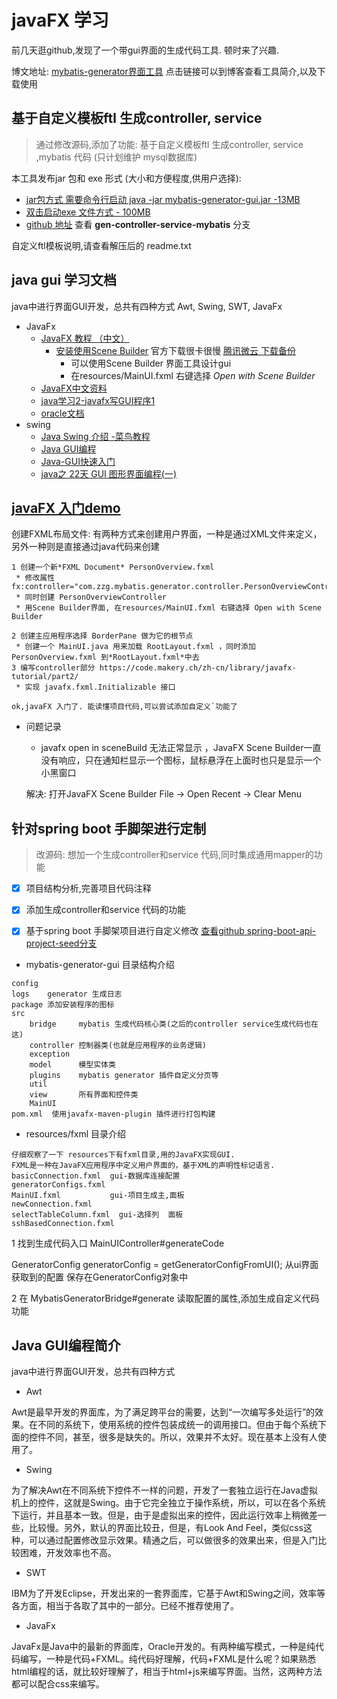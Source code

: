 javaFX  学习
==============
前几天逛github,发现了一个带gui界面的生成代码工具. 顿时来了兴趣.

博文地址: [mybatis-generator界面工具](http://javastar920905.coding.me/2019/05/mybatis-generator-gui/ ) 点击链接可以到博客查看工具简介,以及下载使用


## 基于自定义模板ftl 生成controller, service
> 通过修改源码,添加了功能: 基于自定义模板ftl 生成controller, service ,mybatis 代码 (只计划维护 mysql数据库)

本工具发布jar 包和 exe 形式 (大小和方便程度,供用户选择): 
* [jar包方式 需要命令行启动 java -jar mybatis-generator-gui.jar -13MB](https://javabus.oss-cn-beijing.aliyuncs.com/code-gen-gui-jar.zip)
* [双击启动exe 文件方式 - 100MB](https://javabus.oss-cn-beijing.aliyuncs.com/code-gen-gui.zip)
* [github 地址](https://github.com/javastar920905/mybatis-generator-gui/tree/gen-controller-service-mybatis)  查看 **gen-controller-service-mybatis** 分支
 
自定义ftl模板说明,请查看解压后的 readme.txt

## java gui 学习文档
java中进行界面GUI开发，总共有四种方式 Awt, Swing,  SWT, JavaFx 
* JavaFx
    * [JavaFX 教程 （中文）](https://code.makery.ch/zh-cn/library/javafx-tutorial/)
        * [安装使用Scene Builder](https://blog.csdn.net/u011781521/article/details/86632482) 官方下载很卡很慢 [腾讯微云 下载备份](https://share.weiyun.com/5pnIhSY) 
            * 可以使用Scene Builder 界面工具设计gui 
            * 在resources/MainUI.fxml 右键选择 *Open with Scene Builder*
    * [JavaFX中文资料](http://www.javafxchina.net/blog/docs/tutorial1/)
    * [java学习2-javafx写GUI程序1](https://blog.csdn.net/wengduke/article/details/85112877) 
    * [oracle文档](https://docs.oracle.com/javase/8/javafx/get-started-tutorial/jfx-overview.htm)
* swing
    * [Java Swing 介绍 -菜鸟教程](https://www.runoob.com/w3cnote/java-swing-demo-intro.html)
    * [Java GUI编程](https://www.cnblogs.com/bahcelor/p/6626155.html)
    * [Java-GUI快速入门](https://blog.csdn.net/qq_42035966/article/details/82258199)
    * [java之 22天 GUI 图形界面编程(一)](https://www.cnblogs.com/fnlingnzb-learner/p/5953839.html)


   
## [javaFX 入门demo](https://code.makery.ch/zh-cn/library/javafx-tutorial/part1/) 
创建FXML布局文件: 有两种方式来创建用户界面，一种是通过XML文件来定义，另外一种则是直接通过java代码来创建

```git
1 创建一个新*FXML Document* PersonOverview.fxml 
 * 修改属性 fx:controller="com.zzg.mybatis.generator.controller.PersonOverviewController"
 * 同时创建 PersonOverviewController
 * 用Scene Builder界面, 在resources/MainUI.fxml 右键选择 Open with Scene Builder
 
2 创建主应用程序选择 BorderPane 做为它的根节点
 * 创建一个 MainUI.java 用来加载 RootLayout.fxml ，同时添加 PersonOverview.fxml 到*RootLayout.fxml*中去
3 编写controller部分 https://code.makery.ch/zh-cn/library/javafx-tutorial/part2/
 * 实现 javafx.fxml.Initializable 接口
 
ok,javaFX 入门了. 能读懂项目代码,可以尝试添加自定义`功能了

```
* 问题记录
    * javafx open in sceneBuild 无法正常显示 ，JavaFX Scene Builder一直没有响应，只在通知栏显示一个图标，鼠标悬浮在上面时也只是显示一个小黑窗口
    
     解决: 打开JavaFX Scene Builder File -> Open Recent -> Clear Menu 


## 针对spring boot 手脚架进行定制 
> 改源码: 想加一个生成controller和service 代码,同时集成通用mapper的功能
* [x] 项目结构分析,完善项目代码注释
* [x] 添加生成controller和service 代码的功能  
* [x] 基于spring boot 手脚架项目进行自定义修改 [查看github  spring-boot-api-project-seed分支](https://github.com/javastar920905/mybatis-generator-gui/tree/spring-boot-api-project-seed) 


* mybatis-generator-gui 目录结构介绍
```
config
logs    generator 生成日志
package 添加安装程序的图标
src
    bridge     mybatis 生成代码核心类(之后的controller service生成代码也在这)
    controller 控制器类(也就是应用程序的业务逻辑)
    exception
    model      模型实体类
    plugins    mybatis generator 插件自定义分页等
    util
    view       所有界面和控件类
    MainUI
pom.xml  使用javafx-maven-plugin 插件进行打包构建
```
* resources/fxml 目录介绍
```
仔细观察了一下 resources下有fxml目录,用的JavaFX实现GUI.  
FXML是一种在JavaFX应用程序中定义用户界面的，基于XML的声明性标记语言.
basicConnection.fxml  gui-数据库连接配置
generatorConfigs.fxml 
MainUI.fxml           gui-项目生成主,面板
newConnection.fxml
selectTableColumn.fxml  gui-选择列  面板
sshBasedConnection.fxml
```


1 找到生成代码入口 MainUIController#generateCode

GeneratorConfig generatorConfig = getGeneratorConfigFromUI(); 从ui界面获取到的配置 保存在GeneratorConfig对象中

2 在 MybatisGeneratorBridge#generate 读取配置的属性,添加生成自定义代码功能





##  Java GUI编程简介
java中进行界面GUI开发，总共有四种方式
 * Awt

Awt是最早开发的界面库，为了满足跨平台的需要，达到“一次编写多处运行”的效果。在不同的系统下，使用系统的控件包装成统一的调用接口。但由于每个系统下面的控件不同，甚至，很多是缺失的。所以，效果并不太好。现在基本上没有人使用了。
 * Swing

为了解决Awt在不同系统下控件不一样的问题，开发了一套独立运行在Java虚拟机上的控件，这就是Swing。由于它完全独立于操作系统，所以，可以在各个系统下运行，并且基本一致。但是，由于是虚拟出来的控件，因此运行效率上稍微差一些，比较慢。另外，默认的界面比较丑，但是，有Look And Feel，类似css这种，可以通过配置修改显示效果。精通之后，可以做很多的效果出来，但是入门比较困难，开发效率也不高。
 * SWT

IBM为了开发Eclipse，开发出来的一套界面库，它基于Awt和Swing之间，效率等各方面，相当于各取了其中的一部分。已经不推荐使用了。
 * JavaFx
 
JavaFx是Java中的最新的界面库，Oracle开发的。有两种编写模式，一种是纯代码编写，一种是代码+FXML。纯代码好理解，代码+FXML是什么呢？如果熟悉html编程的话，就比较好理解了，相当于html+js来编写界面。当然，这两种方法都可以配合css来编写。
